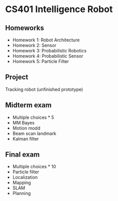 # CS401 Intelligence Robot

## Homeworks

* Homework 1: Robot Architecture
* Homework 2: Sensor
* Homework 3: Probabilistic Robotics
* Homework 4: Probabilistic Sensor
* Homework 5: Particle Filter

## Project

Tracking robot (unfinished prototype)

## Midterm exam

* Multiple choices * 5
* MM Bayes
* Motion modd
* Beam scan landmark
* Kalman filter

## Final exam

* Multiple choices * 10
* Particle filter
* Localization
* Mapping
* SLAM
* Planning

